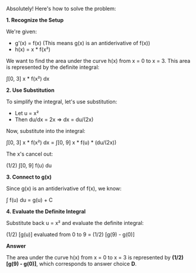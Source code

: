 Absolutely! Here's how to solve the problem:

**1. Recognize the Setup**

We're given:

* g'(x) = f(x)  (This means g(x) is an antiderivative of f(x))
* h(x) = x * f(x²)

We want to find the area under the curve h(x) from x = 0 to x = 3. This area is represented by the definite integral:

∫[0, 3] x * f(x²) dx

**2. Use Substitution**

To simplify the integral, let's use substitution:

* Let u = x²
* Then du/dx = 2x  => dx = du/(2x)

Now, substitute into the integral:

∫[0, 3] x * f(x²) dx  =  ∫[0, 9] x * f(u) * (du/(2x))

The x's cancel out:

(1/2) ∫[0, 9] f(u) du

**3. Connect to g(x)**

Since g(x) is an antiderivative of f(x), we know:

∫ f(u) du = g(u) + C

**4. Evaluate the Definite Integral**

Substitute back u = x² and evaluate the definite integral:

(1/2) [g(u)] evaluated from 0 to 9 
= (1/2) [g(9) - g(0)]

**Answer**

The area under the curve h(x) from x = 0 to x = 3 is represented by **(1/2) [g(9) - g(0)]**, which corresponds to answer choice **D**.
